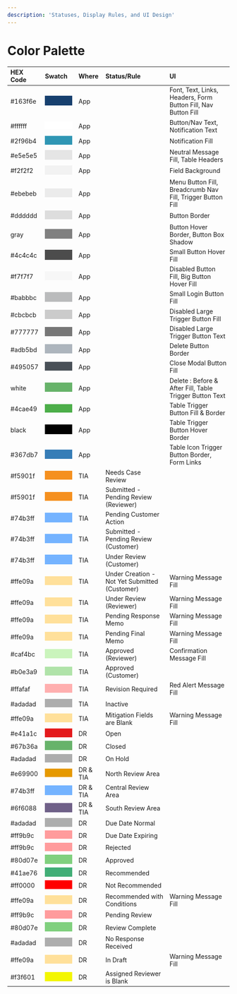 ```yaml
---
description: 'Statuses, Display Rules, and UI Design'
---
```


# Color Palette

| HEX Code | Swatch | Where | Status/Rule | UI |
| :--- | :--- | :--- | :--- | :--- |
| \#163f6e |  ![](../.gitbook/assets/image%20%28242%29.png)  | App |  | Font, Text, Links, Headers, Form Button Fill, Nav Button Fill |
| \#ffffff | ![](../.gitbook/assets/image%20%28263%29.png)  | App |  | Button/Nav Text, Notification Text |
| \#2f96b4 | ![](../.gitbook/assets/image%20%28245%29.png)  | App |  | Notification Fill |
| \#e5e5e5 | ![](../.gitbook/assets/image%20%28248%29.png)  | App |  | Neutral Message Fill, Table Headers |
| \#f2f2f2 | ![](../.gitbook/assets/image%20%28243%29.png)  | App |  | Field Background |
| \#ebebeb | ![](../.gitbook/assets/image%20%28264%29.png)  | App |  | Menu Button Fill, Breadcrumb Nav Fill, Trigger Button Fill |
| \#dddddd | ![](../.gitbook/assets/image%20%28205%29.png)  | App |  | Button Border |
| gray | ![](../.gitbook/assets/image%20%28252%29.png)  | App |  | Button Hover Border, Button Box Shadow |
| \#4c4c4c | ![](../.gitbook/assets/image%20%28244%29.png)  | App |  | Small Button Hover Fill |
| \#f7f7f7 | ![](../.gitbook/assets/image%20%28211%29.png)  | App |  | Disabled Button Fill, Big Button Hover Fill |
| \#babbbc | ![](../.gitbook/assets/image%20%28226%29.png)  | App |  | Small Login Button Fill |
| \#cbcbcb | ![](../.gitbook/assets/image%20%28233%29.png)  | App |  | Disabled Large Trigger Button Fill |
| \#777777 | ![](../.gitbook/assets/image%20%28229%29.png)  | App |  | Disabled Large Trigger Button Text |
| \#adb5bd | ![](../.gitbook/assets/image%20%28254%29.png)  | App |  | Delete Button Border |
| \#495057 | ![](../.gitbook/assets/image%20%28262%29.png)  | App |  | Close Modal Button Fill |
| white | ![](../.gitbook/assets/image%20%28208%29.png)  | App |  | Delete : Before & After Fill, Table Trigger Button Text |
| \#4cae49 | ![](../.gitbook/assets/image%20%28239%29.png)  | App |  | Table Trigger Button Fill & Border |
| black | ![](../.gitbook/assets/image%20%28235%29.png)  | App |  | Table Trigger Button Hover Border |
| \#367db7 | ![](../.gitbook/assets/image%20%28258%29.png)  | App |  | Table Icon Trigger Button Border, Form Links |
| \#f5901f | ![](../.gitbook/assets/image%20%28256%29.png)  | TIA | Needs Case Review |  |
| \#f5901f | ![](../.gitbook/assets/image%20%28256%29.png)  | TIA | Submitted - Pending Review \(Reviewer\) |  |
| \#74b3ff | ![](../.gitbook/assets/image%20%28220%29.png) | TIA | Pending Customer Action |  |
| \#74b3ff | ![](../.gitbook/assets/image%20%28220%29.png)  | TIA | Submitted - Pending Review \(Customer\) |  |
| \#74b3ff | ![](../.gitbook/assets/image%20%28220%29.png)  | TIA | Under Review \(Customer\) |  |
| \#ffe09a | ![](../.gitbook/assets/image%20%28246%29.png)  | TIA | Under Creation - Not Yet Submitted \(Customer\) | Warning Message Fill |
| \#ffe09a | ![](../.gitbook/assets/image%20%28246%29.png)  | TIA | Under Review \(Reviewer\) | Warning Message Fill |
| \#ffe09a | ![](../.gitbook/assets/image%20%28246%29.png) | TIA | Pending Response Memo | Warning Message Fill |
| \#ffe09a | ![](../.gitbook/assets/image%20%28246%29.png) | TIA | Pending Final Memo | Warning Message Fill |
| \#caf4bc | ![](../.gitbook/assets/image%20%28241%29.png)  | TIA | Approved \(Reviewer\) | Confirmation Message Fill |
| \#b0e3a9 | ![](../.gitbook/assets/image%20%28259%29.png)  | TIA | Approved \(Customer\) |  |
| \#ffafaf | ![](../.gitbook/assets/image%20%28231%29.png)  | TIA | Revision Required | Red Alert Message Fill |
| \#adadad | ![](../.gitbook/assets/image%20%28223%29.png) | TIA | Inactive |  |
| \#ffe09a | ![](../.gitbook/assets/image%20%28246%29.png)  | TIA | Mitigation Fields are Blank | Warning Message Fill |
| \#e41a1c | ![](../.gitbook/assets/image%20%28222%29.png)  | DR | Open |  |
| \#67b36a | ![](../.gitbook/assets/image%20%28210%29.png)  | DR | Closed |  |
| \#adadad | ![](../.gitbook/assets/image%20%28223%29.png)  | DR | On Hold |  |
| \#e69900 | ![](../.gitbook/assets/image%20%28214%29.png)  | DR & TIA | North Review Area |  |
| \#74b3ff | ![](../.gitbook/assets/image%20%28220%29.png)  | DR & TIA | Central Review Area |  |
| \#6f6088 | ![](../.gitbook/assets/image%20%28206%29.png)  | DR & TIA | South Review Area |  |
| \#adadad | ![](../.gitbook/assets/image%20%28223%29.png)  | DR | Due Date Normal |  |
| \#ff9b9c | ![](../.gitbook/assets/image%20%28216%29.png)  | DR | Due Date Expiring |  |
| \#ff9b9c | ![](../.gitbook/assets/image%20%28216%29.png)  | DR | Rejected |  |
| \#80d07e | ![](../.gitbook/assets/image%20%28255%29.png)  | DR | Approved |  |
| \#41ae76 | ![](../.gitbook/assets/image%20%28207%29.png)  | DR | Recommended |  |
| \#ff0000 | ![](../.gitbook/assets/image%20%28257%29.png)  | DR | Not Recommended |  |
| \#ffe09a | ![](../.gitbook/assets/image%20%28246%29.png)  | DR | Recommended with Conditions | Warning Message Fill |
| \#ff9b9c | ![](../.gitbook/assets/image%20%28216%29.png)  | DR | Pending Review |  |
| \#80d07e | ![](../.gitbook/assets/image%20%28255%29.png)  | DR | Review Complete |  |
| \#adadad | ![](../.gitbook/assets/image%20%28223%29.png)  | DR | No Response Received |  |
| \#ffe09a | ![](../.gitbook/assets/image%20%28246%29.png)  | DR | In Draft | Warning Message Fill |
| \#f3f601 | ![](../.gitbook/assets/image%20%28247%29.png)  | DR | Assigned Reviewer is Blank |  |

